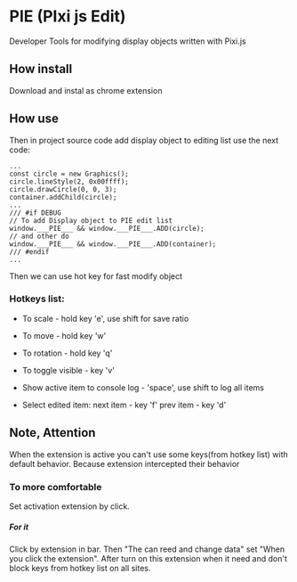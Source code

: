 # PIE (PIxi js Edit)

Developer Tools for modifying display objects written with Pixi.js

## How install

Download and instal as chrome extension

## How use

Then in project source code add display object to editing list use the next code:

```
...
const circle = new Graphics();
circle.lineStyle(2, 0x00ffff);
circle.drawCircle(0, 0, 3);
container.addChild(circle);
...
/// #if DEBUG
// To add Display object to PIE edit list
window.___PIE___ && window.___PIE___.ADD(circle);
// and other do
window.___PIE___ && window.___PIE___.ADD(container);
/// #endif
...
```

Then we can use hot key for fast modify object

### Hotkeys list:

- To scale - hold key 'e', use shift for save ratio
- To move - hold key 'w'
- To rotation - hold key 'q'
- To toggle visible - key 'v'
- Show active item to console log - 'space', use shift to log all items

- Select edited item:
  next item - key 'f'
  prev item - key 'd'

## Note, Attention

When the extension is active you can't use some keys(from hotkey list) with default behavior. Because extension intercepted their behavior

### To more comfortable

Set activation extension by click.
##### For it
Click by extension in bar. Then "The can reed and change data" set "When you click the extension". After turn on this extension when it need and don't block keys from hotkey list on all sites.
